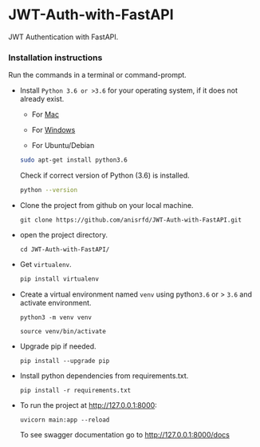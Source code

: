 # JWT-Auth-with-FastAPI
JWT Authentication with FastAPI.

 
### Installation instructions

Run the commands in a terminal or command-prompt.

- Install `Python 3.6 or >3.6` for your operating system, if it does not already exist.

  - For [Mac](https://www.python.org/ftp/python/3.6.8/python-3.6.8-macosx10.9.pkg)

  - For [Windows](https://www.python.org/ftp/python/3.6.8/python-3.6.8-amd64.exe)

  - For Ubuntu/Debian

  ```bash
  sudo apt-get install python3.6
  ```

  Check if correct version of Python (3.6) is installed.

  ```bash
  python --version
  ```
  
* Clone the project from github on your local machine.   
    ```
    git clone https://github.com/anisrfd/JWT-Auth-with-FastAPI.git
    ```

* open the project directory.
    ```
    cd JWT-Auth-with-FastAPI/
    ```
* Get `virtualenv`.

    ```bash
    pip install virtualenv
    ``` 
* Create a virtual environment named `venv` using python`3.6` or > `3.6` and activate environment.  
    ```
    python3 -m venv venv
    ```
    ```
    source venv/bin/activate
    ```
* Upgrade pip if needed.  
    ```
    pip install --upgrade pip
    ```
* Install python dependencies from requirements.txt.
    ```
    pip install -r requirements.txt
    ```
* To run the project at  http://127.0.0.1:8000:
    ```
    uvicorn main:app --reload 
    ```
    To see swagger documentation go to http://127.0.0.1:8000/docs
